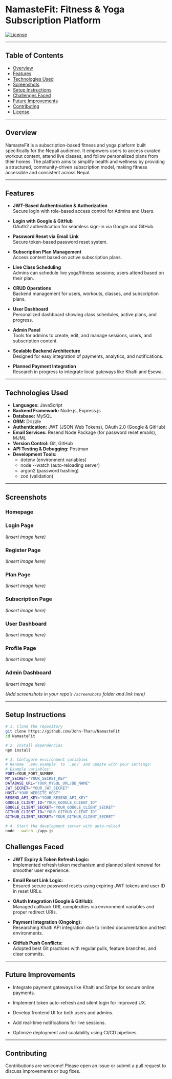 # NamasteFit: Fitness & Yoga Subscription Platform

[![License](https://img.shields.io/badge/license-MIT-blue.svg)](LICENSE)

---

## Table of Contents
- [Overview](#overview)  
- [Features](#features)  
- [Technologies Used](#technologies-used)  
- [Screenshots](#screenshots)  
- [Setup Instructions](#setup-instructions)  
- [Challenges Faced](#challenges-faced)  
- [Future Improvements](#future-improvements)  
- [Contributing](#contributing)  
- [License](#license)

---

## Overview

NamasteFit is a subscription-based fitness and yoga platform built specifically for the Nepali audience. It empowers users to access curated workout content, attend live classes, and follow personalized plans from their homes. The platform aims to simplify health and wellness by providing a structured, community-driven subscription model, making fitness accessible and consistent across Nepal.

---

## Features

- **JWT-Based Authentication & Authorization**  
  Secure login with role-based access control for Admins and Users.

- **Login with Google & GitHub**  
  OAuth2 authentication for seamless sign-in via Google and GitHub.

- **Password Reset via Email Link**  
  Secure token-based password reset system.

- **Subscription Plan Management**  
  Access content based on active subscription plans.

- **Live Class Scheduling**  
  Admins can schedule live yoga/fitness sessions; users attend based on their plan.

- **CRUD Operations**  
  Backend management for users, workouts, classes, and subscription plans.

- **User Dashboard**  
  Personalized dashboard showing class schedules, active plans, and progress.

- **Admin Panel**  
  Tools for admins to create, edit, and manage sessions, users, and subscription content.

- **Scalable Backend Architecture**  
  Designed for easy integration of payments, analytics, and notifications.

- **Planned Payment Integration**  
  Research in progress to integrate local gateways like Khalti and Esewa.

---

## Technologies Used

- **Languages:** JavaScript  
- **Backend Framework:** Node.js, Express.js  
- **Database:** MySQL  
- **ORM:** Drizzle  
- **Authentication:** JWT (JSON Web Tokens), OAuth 2.0 (Google & GitHub)  
- **Email Services:** Resend Node Package (for password reset emails), MJML  
- **Version Control:** Git, GitHub  
- **API Testing & Debugging:** Postman  
- **Development Tools:**  
  - dotenv (environment variables)  
  - node --watch (auto-reloading server)  
  - argon2 (password hashing)  
  - zod (validation)

---

## Screenshots

### Homepage  


### Login Page  
*(Insert image here)*

### Register Page  
*(Insert image here)*

### Plan Page  
*(Insert image here)*

### Subscription Page  
*(Insert image here)*

### User Dashboard  
*(Insert image here)*

### Profile Page  
*(Insert image here)*

### Admin Dashboard  
*(Insert image here)*

*(Add screenshots in your repo’s `/screenshots` folder and link here)*

---

## Setup Instructions

```bash
# 1. Clone the repository
git clone https://github.com/John-Tharu/NamasteFit
cd NamasteFit

# 2. Install dependencies
npm install

# 3. Configure environment variables
# Rename `.env.example` to `.env` and update with your settings:
# Example variables:
PORT=YOUR_PORT_NUMBER
MY_SECRET="YOUR_SECRET_KEY"
DATABASE_URL="YOUR_MYSQL_URL/DB_NAME"
JWT_SECRET="YOUR_JWT_SECRET"
HOST="YOUR_WEBSITE_HOST"
RESEND_API_KEY="YOUR_RESEND_API_KEY"
GOOGLE_CLIENT_ID="YOUR_GOOGLE_CLIENT_ID"
GOOGLE_CLIENT_SECRET="YOUR_GOOGLE_CLIENT_SECRET"
GITHUB_CLIENT_ID="YOUR_GITHUB_CLIENT_ID"
GITHUB_CLIENT_SECRET="YOUR_GITHUB_CLIENT_SECRET"

# 4. Start the development server with auto-reload
node --watch ./app.js

```
## Challenges Faced

- **JWT Expiry & Token Refresh Logic:**  
  Implemented refresh token mechanism and planned silent renewal for smoother user experience.

- **Email Reset Link Logic:**  
  Ensured secure password resets using expiring JWT tokens and user ID in reset URLs.

- **OAuth Integration (Google & GitHub):**  
  Managed callback URL complexities via environment variables and proper redirect URIs.

- **Payment Integration (Ongoing):**  
  Researching Khalti API integration due to limited documentation and test environments.

- **GitHub Push Conflicts:**  
  Adopted best Git practices with regular pulls, feature branches, and clear commits.

---

## Future Improvements

- Integrate payment gateways like Khalti and Stripe for secure online payments.

- Implement token auto-refresh and silent login for improved UX.

- Develop frontend UI for both users and admins.

- Add real-time notifications for live sessions.

- Optimize deployment and scalability using CI/CD pipelines.

---

## Contributing

Contributions are welcome! Please open an issue or submit a pull request to discuss improvements or bug fixes.
